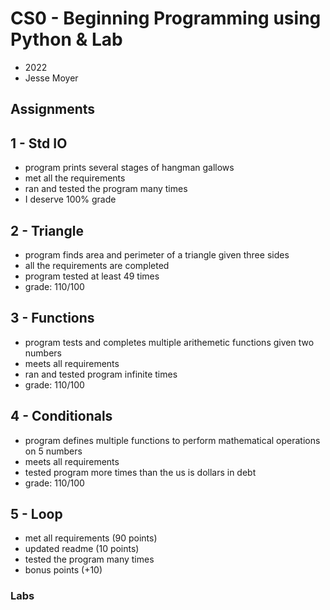 # CS0 - Beginning Programming using Python & Lab
- 2022
- Jesse Moyer
## Assignments
## 1  -  Std IO
- program prints several stages of hangman gallows
- met all the requirements
- ran and tested the program many times
- I deserve 100% grade

## 2 - Triangle
- program finds area and perimeter of a triangle given three sides
- all the requirements are completed
- program tested at least 49 times
- grade: 110/100

## 3 - Functions
- program tests and completes multiple arithemetic functions given two numbers
- meets all requirements
- ran and tested program infinite times
- grade: 110/100

## 4 - Conditionals
- program defines multiple functions to perform mathematical operations on 5 numbers
- meets all requirements
- tested program more times than the us is dollars in debt
- grade: 110/100

## 5 - Loop
- met all requirements (90 points)
- updated readme (10 points)
- tested the program many times
- bonus points (+10)


### Labs